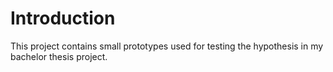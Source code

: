 
# Introduction
This project contains small prototypes used for testing the hypothesis in my bachelor thesis project.